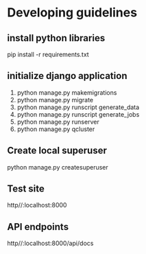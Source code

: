 # Developing guidelines

## install python libraries

pip install -r requirements.txt

## initialize django application

1. python manage.py makemigrations
2. python manage.py migrate
3. python manage.py runscript generate_data
4. python manage.py runscript generate_jobs
5. python manage.py runserver
6. python manage.py qcluster

## Create local superuser

python manage.py createsuperuser

## Test site

http//:localhost:8000

## API endpoints

http//:localhost:8000/api/docs
